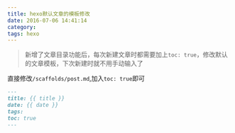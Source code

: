 ```yaml
---
title: hexo默认文章的模板修改
date: 2016-07-06 14:41:14
category:
tags: hexo
---
```


> 新增了文章目录功能后，每次新建文章时都需要加上`toc: true`，修改默认的文章模板，下次新建时就不用手动输入了

直接修改`/scaffolds/post.md`,加入`toc: true`即可

```markdown
---
title: {{ title }}
date: {{ date }}
tags:
toc: true
---

```

